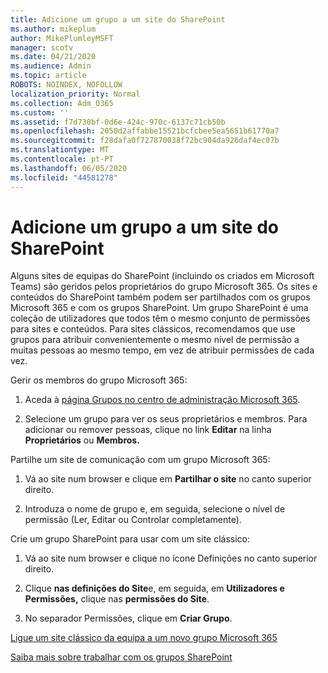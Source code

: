 ```yaml
---
title: Adicione um grupo a um site do SharePoint
ms.author: mikeplum
author: MikePlumleyMSFT
manager: scotv
ms.date: 04/21/2020
ms.audience: Admin
ms.topic: article
ROBOTS: NOINDEX, NOFOLLOW
localization_priority: Normal
ms.collection: Adm_O365
ms.custom: ''
ms.assetid: f7d730bf-0d6e-424c-970c-6137c71cb50b
ms.openlocfilehash: 2050d2affabbe15521bcfcbee5ea5651b61770a7
ms.sourcegitcommit: f28dafa0f727870038f72bc904da926daf4ec07b
ms.translationtype: MT
ms.contentlocale: pt-PT
ms.lasthandoff: 06/05/2020
ms.locfileid: "44581278"
---
```

# <a name="add-a-group-to-a-sharepoint-site"></a>Adicione um grupo a um site do SharePoint

Alguns sites de equipas do SharePoint (incluindo os criados em Microsoft Teams) são geridos pelos proprietários do grupo Microsoft 365. Os sites e conteúdos do SharePoint também podem ser partilhados com os grupos Microsoft 365 e com os grupos SharePoint. Um grupo SharePoint é uma coleção de utilizadores que todos têm o mesmo conjunto de permissões para sites e conteúdos. Para sites clássicos, recomendamos que use grupos para atribuir convenientemente o mesmo nível de permissão a muitas pessoas ao mesmo tempo, em vez de atribuir permissões de cada vez.
  
Gerir os membros do grupo Microsoft 365:
  
1. Aceda à [página Grupos no centro de administração Microsoft 365](https://portal.office.com/adminportal/home#/groups).
    
2. Selecione um grupo para ver os seus proprietários e membros. Para adicionar ou remover pessoas, clique no link **Editar** na linha **Proprietários** ou **Membros.** 
    
Partilhe um site de comunicação com um grupo Microsoft 365:
  
1. Vá ao site num browser e clique em **Partilhar o site** no canto superior direito. 
    
2. Introduza o nome de grupo e, em seguida, selecione o nível de permissão (Ler, Editar ou Controlar completamente).
    
Crie um grupo SharePoint para usar com um site clássico:
  
1. Vá ao site num browser e clique no ícone Definições no canto superior direito.
    
2. Clique **nas definições do Site**e, em seguida, em **Utilizadores e Permissões,** clique nas **permissões do Site**.
    
3. No separador Permissões, clique em **Criar Grupo**.
    
[Ligue um site clássico da equipa a um novo grupo Microsoft 365](https://go.microsoft.com/fwlink/?linkid=2008654)
  
[Saiba mais sobre trabalhar com os grupos SharePoint](https://go.microsoft.com/fwlink/?linkid=874658)
  

